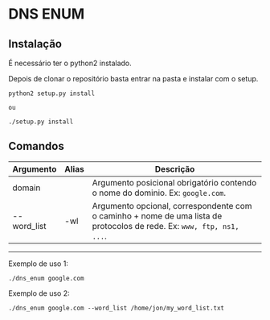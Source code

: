 # DNS ENUM

## Instalação

É necessário ter o python2 instalado.

Depois de clonar o repositório basta entrar na pasta e instalar com o setup.

    python2 setup.py install

    ou
    
    ./setup.py install

## Comandos

 Argumento | Alias | Descrição 
-----------|-------|------------
 domain    | | Argumento posicional obrigatório contendo o nome do dominio. Ex: `google.com`.
 --word_list | -wl | Argumento opcional, correspondente com o caminho + nome de uma lista de protocolos de rede. Ex: `www, ftp, ns1, ...`.

_________________

Exemplo de uso 1:
    
    ./dns_enum google.com

Exemplo de uso 2:

    ./dns_enum google.com --word_list /home/jon/my_word_list.txt
